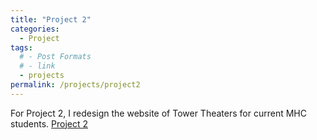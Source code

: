 ```yaml
---
title: "Project 2"
categories:
  - Project
tags:
  # - Post Formats
  # - link
  - projects
permalink: /projects/project2
---
```


For Project 2, I redesign the website of Tower Theaters for current MHC students.
[Project 2](../files/project2.pdf)
